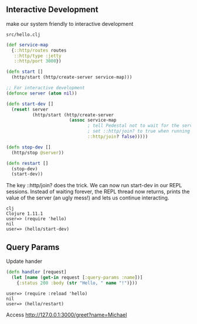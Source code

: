 ## Interactive Development
make our system friendly to interactive development

`src/hello.clj`
```clj
(def service-map
  {::http/routes routes
   ::http/type :jetty
   ::http/port 3000})

(defn start []
  (http/start (http/create-server service-map)))

;; For interactive development
(defonce server (atom nil))

(defn start-dev []
  (reset! server
          (http/start (http/create-server
                        (assoc service-map
                               ; tell Pedestal not to wait for the server to exit
                               ; set ::http/join? to true when running in production so that your main function does not exit and terminate the process.
                               ::http/join? false)))))

(defn stop-dev []
  (http/stop @server))

(defn restart []
  (stop-dev)
  (start-dev))
```

The key ::http/join? does the trick. We can now run start-dev in our REPL sessions. Instead of waiting forever, the REPL thread now returns, prints the value of the server (an ugly mess!) and lets us continue interacting.

```
clj
Clojure 1.11.1
user=> (require 'hello)
nil
user=> (hello/start-dev)
```

## Query Params
Update hander
```clj
(defn handler [request]
  (let [name (get-in request [:query-params :name])]
    {:status 200 :body (str "Hello, " name "!")}))
```

```
user=> (require :reload 'hello)
nil
user=> (hello/restart)
```

Access http://127.0.0.1:3000/greet?name=Michael